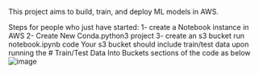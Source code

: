 This project aims to build, train, and deploy ML models in AWS.

Steps for people who just have started:
1- create a Notebook instance in AWS
2- Create New Conda.python3 project
3- create an s3 bucket
run notebook.ipynb code 
Your s3 bucket should include train/test data upon running the # Train/Test Data Into Buckets sections of the code as below
![image](https://github.com/Niloofar-didar/AWSProject/assets/27611369/0e175d71-ab0e-4214-821e-a150cdfcd4b8)
